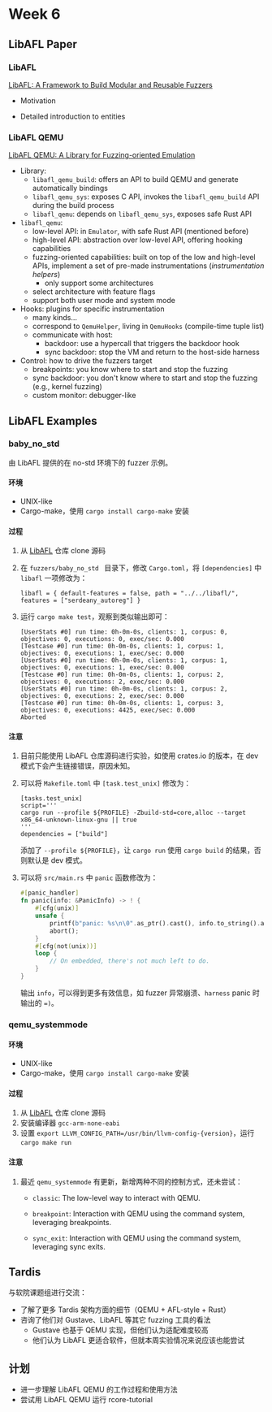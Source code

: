 # Week 6

## LibAFL Paper

### LibAFL

[LibAFL: A Framework to Build Modular and Reusable Fuzzers](https://dl.acm.org/doi/abs/10.1145/3548606.3560602)

- Motivation

- Detailed introduction to entities

### LibAFL QEMU

[LibAFL QEMU: A Library for Fuzzing-oriented Emulation](https://hal.science/hal-04500872/)

- Library:
  - `libafl_qemu_build`: offers an API to build QEMU and generate automatically bindings
  - `libafl_qemu_sys`: exposes C API, invokes the `libafl_qemu_build` API during the build process
  - `libafl_qemu`: depends on `libafl_qemu_sys`, exposes safe Rust API
- `libafl_qemu`:
  - low-level API: in `Emulator`, with safe Rust API (mentioned before)
  - high-level API: abstraction over low-level API, offering hooking capabilities
  - fuzzing-oriented capabilities: built on top of the low and high-level APIs, implement a set of pre-made instrumentations (*instrumentation helpers*)
    - only support some architectures
  - select architecture with feature flags
  - support both user mode and system mode
- Hooks: plugins for specific instrumentation
  - many kinds...
  - correspond to `QemuHelper`, living in `QemuHooks` (compile-time tuple list)
  - communicate with host:
    - backdoor: use a hypercall that triggers the backdoor hook
    - sync backdoor: stop the VM and return to the host-side harness
- Control: how to drive the fuzzers target
  - breakpoints: you know where to start and stop the fuzzing
  - sync backdoor: you don't know where to start and stop the fuzzing (e.g., kernel fuzzing)
  - custom monitor: debugger-like

## LibAFL Examples

### baby_no_std

由 LibAFL 提供的在 no-std 环境下的 fuzzer 示例。

#### 环境

- UNIX-like
- Cargo-make，使用 `cargo install cargo-make` 安装

#### 过程

1. 从 [LibAFL](https://github.com/AFLplusplus/LibAFL) 仓库 clone 源码

2. 在 `fuzzers/baby_no_std ` 目录下，修改 `Cargo.toml`，将 `[dependencies]` 中 `libafl` 一项修改为：

   ```
   libafl = { default-features = false, path = "../../libafl/", features = ["serdeany_autoreg"] }
   ```

3. 运行 `cargo make test`，观察到类似输出即可：

   ```
   [UserStats #0] run time: 0h-0m-0s, clients: 1, corpus: 0, objectives: 0, executions: 0, exec/sec: 0.000
   [Testcase #0] run time: 0h-0m-0s, clients: 1, corpus: 1, objectives: 0, executions: 1, exec/sec: 0.000
   [UserStats #0] run time: 0h-0m-0s, clients: 1, corpus: 1, objectives: 0, executions: 1, exec/sec: 0.000
   [Testcase #0] run time: 0h-0m-0s, clients: 1, corpus: 2, objectives: 0, executions: 2, exec/sec: 0.000
   [UserStats #0] run time: 0h-0m-0s, clients: 1, corpus: 2, objectives: 0, executions: 2, exec/sec: 0.000
   [Testcase #0] run time: 0h-0m-0s, clients: 1, corpus: 3, objectives: 0, executions: 4425, exec/sec: 0.000
   Aborted
   ```

#### 注意

1. 目前只能使用 LibAFL 仓库源码进行实验，如使用 crates.io 的版本，在 dev 模式下会产生链接错误，原因未知。

2. 可以将 `Makefile.toml` 中 `[task.test_unix]` 修改为：

   ```
   [tasks.test_unix]
   script='''
   cargo run --profile ${PROFILE} -Zbuild-std=core,alloc --target x86_64-unknown-linux-gnu || true
   '''
   dependencies = ["build"]
   ```

   添加了 `--profile ${PROFILE}`，让 `cargo run` 使用 `cargo build` 的结果，否则默认是 dev 模式。

3. 可以将 `src/main.rs` 中 `panic` 函数修改为：

   ```rust
   #[panic_handler]
   fn panic(info: &PanicInfo) -> ! {
       #[cfg(unix)]
       unsafe {
           printf(b"panic: %s\n\0".as_ptr().cast(), info.to_string().as_ptr());
           abort();
       }
       #[cfg(not(unix))]
       loop {
           // On embedded, there's not much left to do.
       }
   }
   ```

   输出 `info`，可以得到更多有效信息，如 fuzzer 异常崩溃、`harness` panic 时输出的 `=)`。

### qemu_systemmode

#### 环境

- UNIX-like
- Cargo-make，使用 `cargo install cargo-make` 安装

#### 过程

1. 从 [LibAFL](https://github.com/AFLplusplus/LibAFL) 仓库 clone 源码
2. 安装编译器 `gcc-arm-none-eabi`
3. 设置 `export LLVM_CONFIG_PATH=/usr/bin/llvm-config-{version}`，运行 `cargo make run`

#### 注意

1. 最近 `qemu_systemmode` 有更新，新增两种不同的控制方式，还未尝试：

   - `classic`: The low-level way to interact with QEMU.

   - `breakpoint`: Interaction with QEMU using the command system, leveraging breakpoints.
   - `sync_exit`: Interaction with QEMU using the command system, leveraging sync exits.

## Tardis

与软院课题组进行交流：

- 了解了更多 Tardis 架构方面的细节（QEMU + AFL-style + Rust）
- 咨询了他们对 Gustave、LibAFL 等其它 fuzzing 工具的看法
  - Gustave 也基于 QEMU 实现，但他们认为适配难度较高
  - 他们认为 LibAFL 更适合软件，但就本周实验情况来说应该也能尝试

## 计划

- 进一步理解 LibAFL QEMU 的工作过程和使用方法
- 尝试用 LibAFL QEMU 运行 rcore-tutorial